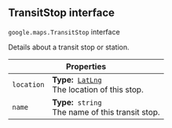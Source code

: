<h2 id="TransitStop"> TransitStop interface </h2><p>
<code><span itemprop="path">google.maps</span>.<span itemprop="name">TransitStop</span></code>
interface
</p><p>Details about a transit stop or station.</p><div class="devsite-table-wrapper"><table class="properties responsive" summary="interface TransitStop - Properties">
<thead>
<tr><th colspan="2">Properties</th>
</tr></thead>
<tbody>
<tr id="TransitStop.location">
<td><code><span>location</span></code></td>
<td><div><strong>Type:</strong>&nbsp; <code><a href="https://github.com/amenadiel/google-maps-documentation/blob/master/docs/LatLng.md">LatLng</a></code></div>
<div class="desc">The location of this stop.</div></td>
</tr>
<tr id="TransitStop.name">
<td><code><span>name</span></code></td>
<td><div><strong>Type:</strong>&nbsp; <code>string</code></div>
<div class="desc">The name of this transit stop.</div></td>
</tr>
</tbody>
</table></div>
